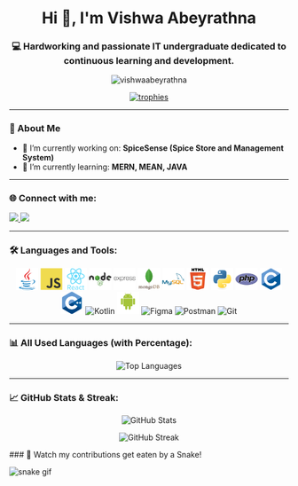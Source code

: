 <h1 align="center">Hi 👋, I'm Vishwa Abeyrathna</h1>
<h3 align="center">💻 Hardworking and passionate IT undergraduate dedicated to continuous learning and development.</h3>

<p align="center">
  <img src="https://komarev.com/ghpvc/?username=vishwaabeyrathna&label=Profile%20views&color=0e75b6&style=flat" alt="vishwaabeyrathna" />
</p>

<p align="center">
  <a href="https://github.com/ryo-ma/github-profile-trophy">
    <img src="https://github-profile-trophy.vercel.app/?username=vishwaabeyrathna&theme=onedark&margin-w=15&margin-h=15" alt="trophies"/>
  </a>
</p>

---

### 🚀 About Me

- 🔭 I’m currently working on: **SpiceSense (Spice Store and Management System)**
- 🌱 I’m currently learning: **MERN, MEAN, JAVA**

---

### 🌐 Connect with me:
<p align="left">
  <a href="https://fb.com/vishwa abeyrathna" target="_blank">
    <img src="https://img.shields.io/badge/Facebook-%231877F2.svg?&style=for-the-badge&logo=facebook&logoColor=white"/>
  </a>
  <a href="https://instagram.com/vishwa_bey" target="_blank">
    <img src="https://img.shields.io/badge/Instagram-%23E4405F.svg?&style=for-the-badge&logo=instagram&logoColor=white"/>
  </a>
</p>

---

### 🛠️ Languages and Tools:

<p align="center">
  <img src="https://raw.githubusercontent.com/devicons/devicon/master/icons/java/java-original.svg" alt="Java" width="40" height="40"/>
  <img src="https://raw.githubusercontent.com/devicons/devicon/master/icons/javascript/javascript-original.svg" alt="JavaScript" width="40" height="40"/>
  <img src="https://raw.githubusercontent.com/devicons/devicon/master/icons/react/react-original-wordmark.svg" alt="React" width="40" height="40"/>
  <img src="https://raw.githubusercontent.com/devicons/devicon/master/icons/nodejs/nodejs-original-wordmark.svg" alt="Node.js" width="40" height="40"/>
  <img src="https://raw.githubusercontent.com/devicons/devicon/master/icons/express/express-original-wordmark.svg" alt="Express" width="40" height="40"/>
  <img src="https://raw.githubusercontent.com/devicons/devicon/master/icons/mongodb/mongodb-original-wordmark.svg" alt="MongoDB" width="40" height="40"/>
  <img src="https://raw.githubusercontent.com/devicons/devicon/master/icons/mysql/mysql-original-wordmark.svg" alt="MySQL" width="40" height="40"/>
  <img src="https://raw.githubusercontent.com/devicons/devicon/master/icons/html5/html5-original-wordmark.svg" alt="HTML5" width="40" height="40"/>
  <img src="https://raw.githubusercontent.com/devicons/devicon/master/icons/python/python-original.svg" alt="Python" width="40" height="40"/>
  <img src="https://raw.githubusercontent.com/devicons/devicon/master/icons/php/php-original.svg" alt="PHP" width="40" height="40"/>
  <img src="https://raw.githubusercontent.com/devicons/devicon/master/icons/c/c-original.svg" alt="C" width="40" height="40"/>
  <img src="https://raw.githubusercontent.com/devicons/devicon/master/icons/cplusplus/cplusplus-original.svg" alt="C++" width="40" height="40"/>
  <img src="https://www.vectorlogo.zone/logos/kotlinlang/kotlinlang-icon.svg" alt="Kotlin" width="40" height="40"/>
  <img src="https://raw.githubusercontent.com/devicons/devicon/master/icons/android/android-original-wordmark.svg" alt="Android" width="40" height="40"/>
  <img src="https://www.vectorlogo.zone/logos/figma/figma-icon.svg" alt="Figma" width="40" height="40"/>
  <img src="https://www.vectorlogo.zone/logos/getpostman/getpostman-icon.svg" alt="Postman" width="40" height="40"/>
  <img src="https://www.vectorlogo.zone/logos/git-scm/git-scm-icon.svg" alt="Git" width="40" height="40"/>
</p>

---

### 📊 All Used Languages (with Percentage):

<p align="center">
  <img src="https://github-readme-stats.vercel.app/api/top-langs/?username=vishwaabeyrathna&layout=compact&theme=react&langs_count=12&hide_border=true" alt="Top Languages" />
</p>

---

### 📈 GitHub Stats & Streak:

<p align="center">
  <img src="https://github-readme-stats.vercel.app/api?username=vishwaabeyrathna&show_icons=true&locale=en&theme=tokyonight&hide_border=true" alt="GitHub Stats" />
</p>

<p align="center">
  <img src="https://github-readme-streak-stats.herokuapp.com/?user=vishwaabeyrathna&theme=tokyonight&hide_border=true" alt="GitHub Streak" />
</p>
### 🐍 Watch my contributions get eaten by a Snake!

![snake gif](https://github.com/vishwaabeyrathna/vishwaabeyrathna/blob/output/github-contribution-grid-snake.svg)
